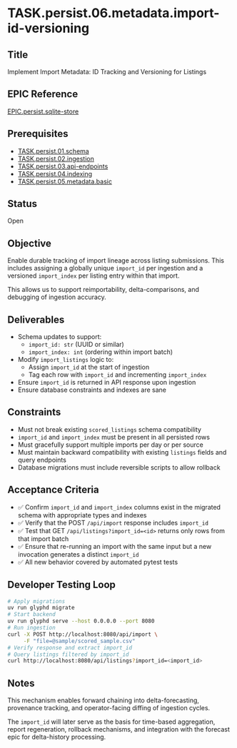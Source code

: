 # TASK.persist.06.metadata.import-id-versioning

## Title
Implement Import Metadata: ID Tracking and Versioning for Listings

## EPIC Reference
[EPIC.persist.sqlite-store](../../epics/open/EPIC.persist.sqlite-store.md)

## Prerequisites
- [TASK.persist.01.schema](TASK.persist.01.schema.md)
- [TASK.persist.02.ingestion](TASK.persist.02.ingestion.md)
- [TASK.persist.03.api-endpoints](TASK.persist.03.api-endpoints.md)
- [TASK.persist.04.indexing](TASK.persist.04.indexing.md)
- [TASK.persist.05.metadata.basic](TASK.persist.05.metadata.basic.md)

## Status
Open

## Objective
Enable durable tracking of import lineage across listing submissions. This includes assigning a globally unique `import_id` per ingestion and a versioned `import_index` per listing entry within that import.

This allows us to support reimportability, delta-comparisons, and debugging of ingestion accuracy.

## Deliverables
- Schema updates to support:
  - `import_id: str` (UUID or similar)
  - `import_index: int` (ordering within import batch)
- Modify `import_listings` logic to:
  - Assign `import_id` at the start of ingestion
  - Tag each row with `import_id` and incrementing `import_index`
- Ensure `import_id` is returned in API response upon ingestion
- Ensure database constraints and indexes are sane

## Constraints
- Must not break existing `scored_listings` schema compatibility
- `import_id` and `import_index` must be present in all persisted rows
- Must gracefully support multiple imports per day or per source
- Must maintain backward compatibility with existing `listings` fields and query endpoints
- Database migrations must include reversible scripts to allow rollback

## Acceptance Criteria
- ✅ Confirm `import_id` and `import_index` columns exist in the migrated schema with appropriate types and indexes
- ✅ Verify that the POST `/api/import` response includes `import_id`
- ✅ Test that GET `/api/listings?import_id=<id>` returns only rows from that import batch
- ✅ Ensure that re-running an import with the same input but a new invocation generates a distinct `import_id`
- ✅ All new behavior covered by automated pytest tests

## Developer Testing Loop

```bash
# Apply migrations
uv run glyphd migrate
# Start backend
uv run glyphd serve --host 0.0.0.0 --port 8080
# Run ingestion
curl -X POST http://localhost:8080/api/import \
     -F "file=@sample/scored_sample.csv"
# Verify response and extract import_id
# Query listings filtered by import_id
curl http://localhost:8080/api/listings?import_id=<import_id>
```

## Notes
This mechanism enables forward chaining into delta-forecasting, provenance tracking, and operator-facing diffing of ingestion cycles.

The `import_id` will later serve as the basis for time-based aggregation, report regeneration, rollback mechanisms, and integration with the forecast epic for delta-history processing.
